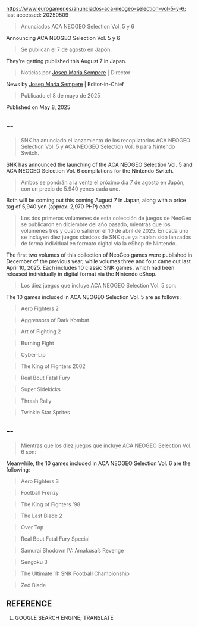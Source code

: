 https://www.eurogamer.es/anunciados-aca-neogeo-selection-vol-5-y-6; last accessed: 20250509

> Anunciados ACA NEOGEO Selection Vol. 5 y 6

Announcing ACA NEOGEO Selection Vol. 5 y 6

> Se publican el 7 de agosto en Japón.

They're getting published this August 7 in Japan.

> Noticias por [Josep Maria Sempere](https://www.eurogamer.es/authors/josep-maria-sempere) | Director

News by [Josep Maria Sempere](https://www.eurogamer.es/authors/josep-maria-sempere) | Editor-in-Chief

> Publicado el 8 de mayo de 2025

Published on May 8, 2025

## --

> SNK ha anunciado el lanzamiento de los recopilatorios ACA NEOGEO Selection Vol. 5 y ACA NEOGEO Selection Vol. 6 para Nintendo Switch.

SNK has announced the launching of the ACA NEOGEO Selection Vol. 5 and ACA NEOGEO Selection Vol. 6 compilations for the Nintendo Switch.

> Ambos se pondrán a la venta el próximo día 7 de agosto en Japón, con un precio de 5.940 yenes cada uno.

Both will be coming out this coming August 7 in Japan, along with a price tag of 5,940 yen (approx. 2,970 PHP) each.

> Los dos primeros volúmenes de esta colección de juegos de NeoGeo se publicaron en diciembre del año pasado, mientras que los volúmenes tres y cuatro salieron el 10 de abril de 2025. En cada uno se incluyen diez juegos clásicos de SNK que ya habían sido lanzados de forma individual en formato digital vía la eShop de Nintendo.

The first two volumes of this collection of NeoGeo games were published in December of the previous year, while volumes three and four came out last April 10, 2025. Each includes 10 classic SNK games, which had been released individually in digital format via the Nintendo eShop.

> Los diez juegos que incluye ACA NEOGEO Selection Vol. 5 son:

The 10 games included in ACA NEOGEO Selection Vol. 5 are as follows:

>    Aero Fighters 2

>    Aggressors of Dark Kombat

>    Art of Fighting 2

>    Burning Fight

>    Cyber-Lip

>    The King of Fighters 2002

>    Real Bout Fatal Fury

>    Super Sidekicks

>    Thrash Rally

>    Twinkle Star Sprites

## --

> Mientras que los diez juegos que incluye ACA NEOGEO Selection Vol. 6 son:

Meanwhile, the 10 games included in ACA NEOGEO Selection Vol. 6 are the following:

>    Aero Fighters 3

>    Football Frenzy

>    The King of Fighters ’98

>    The Last Blade 2

>    Over Top

>    Real Bout Fatal Fury Special

>    Samurai Shodown IV: Amakusa’s Revenge

>    Sengoku 3

>    The Ultimate 11: SNK Football Championship

>    Zed Blade

## REFERENCE

1) GOOGLE SEARCH ENGINE; TRANSLATE